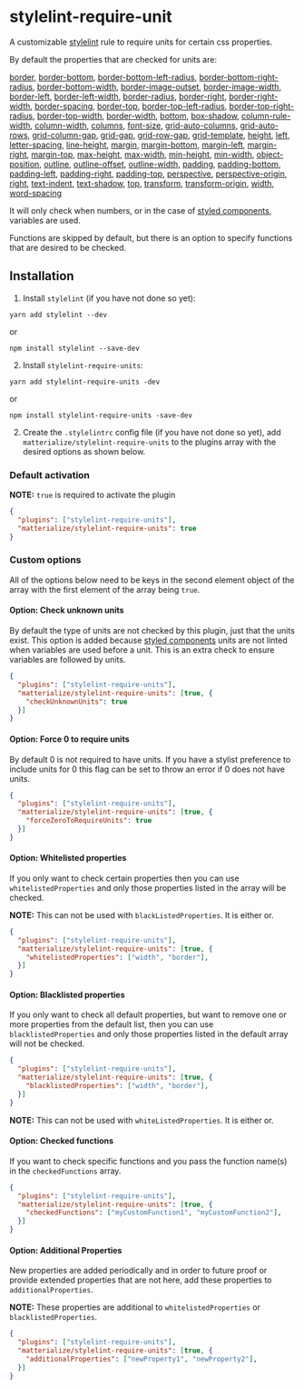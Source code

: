 # stylelint-require-unit

A customizable [stylelint](https://github.com/stylelint/stylelint) rule to require units for certain css properties.

By default the properties that are checked for units are:

[border](https://developer.mozilla.org/en-US/docs/Web/CSS/border),
[border-bottom](https://developer.mozilla.org/en-US/docs/Web/CSS/border-bottom),
[border-bottom-left-radius](https://developer.mozilla.org/en-US/docs/Web/CSS/border-bottom-left-radius),
[border-bottom-right-radius](https://developer.mozilla.org/en-US/docs/Web/CSS/border-bottom-right-radius),
[border-bottom-width](https://developer.mozilla.org/en-US/docs/Web/CSS/border-bottom-width),
[border-image-outset](https://developer.mozilla.org/en-US/docs/Web/CSS/border-image-outset),
[border-image-width](https://developer.mozilla.org/en-US/docs/Web/CSS/border-image-width),
[border-left](https://developer.mozilla.org/en-US/docs/Web/CSS/border-left),
[border-left-width](https://developer.mozilla.org/en-US/docs/Web/CSS/border-left-width),
[border-radius](https://developer.mozilla.org/en-US/docs/Web/CSS/border-radius),
[border-right](https://developer.mozilla.org/en-US/docs/Web/CSS/border-right),
[border-right-width](https://developer.mozilla.org/en-US/docs/Web/CSS/border-right-width),
[border-spacing](https://developer.mozilla.org/en-US/docs/Web/CSS/border-spacing),
[border-top](https://developer.mozilla.org/en-US/docs/Web/CSS/border-top),
[border-top-left-radius](https://developer.mozilla.org/en-US/docs/Web/CSS/border-top-left-radius),
[border-top-right-radius](https://developer.mozilla.org/en-US/docs/Web/CSS/border-top-right-radius),
[border-top-width](https://developer.mozilla.org/en-US/docs/Web/CSS/border-top-width),
[border-width](https://developer.mozilla.org/en-US/docs/Web/CSS/border-width),
[bottom](https://developer.mozilla.org/en-US/docs/Web/CSS/bottom),
[box-shadow](https://developer.mozilla.org/en-US/docs/Web/CSS/box-shadow),
[column-rule-width](https://developer.mozilla.org/en-US/docs/Web/CSS/column-rule-width),
[column-width](https://developer.mozilla.org/en-US/docs/Web/CSS/column-width),
[columns](https://developer.mozilla.org/en-US/docs/Web/CSS/columns),
[font-size](https://developer.mozilla.org/en-US/docs/Web/CSS/font-size),
[grid-auto-columns](https://developer.mozilla.org/en-US/docs/Web/CSS/grid-auto-columns),
[grid-auto-rows](https://developer.mozilla.org/en-US/docs/Web/CSS/grid-auto-rows),
[grid-column-gap](https://developer.mozilla.org/en-US/docs/Web/CSS/grid-column-gap),
[grid-gap](https://developer.mozilla.org/en-US/docs/Web/CSS/grid-gap),
[grid-row-gap](https://developer.mozilla.org/en-US/docs/Web/CSS/grid-row-gap),
[grid-template](https://developer.mozilla.org/en-US/docs/Web/CSS/grid-template),
[height](https://developer.mozilla.org/en-US/docs/Web/CSS/height),
[left](https://developer.mozilla.org/en-US/docs/Web/CSS/left),
[letter-spacing](https://developer.mozilla.org/en-US/docs/Web/CSS/letter-spacing),
[line-height](https://developer.mozilla.org/en-US/docs/Web/CSS/line-height),
[margin](https://developer.mozilla.org/en-US/docs/Web/CSS/margin),
[margin-bottom](https://developer.mozilla.org/en-US/docs/Web/CSS/margin-bottom),
[margin-left](https://developer.mozilla.org/en-US/docs/Web/CSS/margin-left),
[margin-right](https://developer.mozilla.org/en-US/docs/Web/CSS/margin-right),
[margin-top](https://developer.mozilla.org/en-US/docs/Web/CSS/margin-top),
[max-height](https://developer.mozilla.org/en-US/docs/Web/CSS/max-height),
[max-width](https://developer.mozilla.org/en-US/docs/Web/CSS/max-width),
[min-height](https://developer.mozilla.org/en-US/docs/Web/CSS/min-height),
[min-width](https://developer.mozilla.org/en-US/docs/Web/CSS/min-width),
[object-position](https://developer.mozilla.org/en-US/docs/Web/CSS/object-position),
[outline](https://developer.mozilla.org/en-US/docs/Web/CSS/outline),
[outline-offset](https://developer.mozilla.org/en-US/docs/Web/CSS/outline-offset),
[outline-width](https://developer.mozilla.org/en-US/docs/Web/CSS/outline-width),
[padding](https://developer.mozilla.org/en-US/docs/Web/CSS/padding),
[padding-bottom](https://developer.mozilla.org/en-US/docs/Web/CSS/padding-bottom),
[padding-left](https://developer.mozilla.org/en-US/docs/Web/CSS/padding-left),
[padding-right](https://developer.mozilla.org/en-US/docs/Web/CSS/padding-right),
[padding-top](https://developer.mozilla.org/en-US/docs/Web/CSS/padding-top),
[perspective](https://developer.mozilla.org/en-US/docs/Web/CSS/perspective),
[perspective-origin](https://developer.mozilla.org/en-US/docs/Web/CSS/perspective-origin),
[right](https://developer.mozilla.org/en-US/docs/Web/CSS/right),
[text-indent](https://developer.mozilla.org/en-US/docs/Web/CSS/text-indent),
[text-shadow](https://developer.mozilla.org/en-US/docs/Web/CSS/text-shadow),
[top](https://developer.mozilla.org/en-US/docs/Web/CSS/top),
[transform](https://developer.mozilla.org/en-US/docs/Web/CSS/transform),
[transform-origin](https://developer.mozilla.org/en-US/docs/Web/CSS/transform-origin),
[width](https://developer.mozilla.org/en-US/docs/Web/CSS/width),
[word-spacing](https://developer.mozilla.org/en-US/docs/Web/CSS/word-spacing)

It will only check when numbers, or in the case of [styled components](https://github.com/styled-components/styled-components), variables are used.

Functions are skipped by default, but there is an option to specify functions that are desired to be checked.

## Installation

1. Install `stylelint` (if you have not done so yet):

```shell
yarn add stylelint --dev
```

or

```shell
npm install stylelint --save-dev
```

2. Install `stylelint-require-units`:

```shell
yarn add stylelint-require-units -dev
```

or

```shell
npm install stylelint-require-units -save-dev
```

2. Create the `.stylelintrc` config file (if you have not done so yet), add `matterialize/stylelint-require-units` to the plugins array with the desired options as shown below.

### Default activation
**NOTE:** `true` is required to activate the plugin
```json
{
  "plugins": ["stylelint-require-units"],
  "matterialize/stylelint-require-units": true
}
```

### Custom options
All of the options below need to be keys in the second element object of the array with the first element of the array being `true`.

#### Option: Check unknown units
By default the type of units are not checked by this plugin, just that the units exist. This option is added because [styled components](https://github.com/styled-components/styled-components) units are not linted when variables are used before a unit. This is an extra check to ensure variables are followed by units.
```json
{
  "plugins": ["stylelint-require-units"],
  "matterialize/stylelint-require-units": [true, {
    "checkUnknownUnits": true
  }]
}
```

#### Option: Force 0 to require units
By default 0 is not required to have units. If you have a stylist preference to include units for 0 this flag can be set to throw an error if 0 does not have units.
```json
{
  "plugins": ["stylelint-require-units"],
  "matterialize/stylelint-require-units": [true, {
    "forceZeroToRequireUnits": true
  }]
}
```

#### Option: Whitelisted properties
If you only want to check certain properties then you can use `whitelistedProperties` and only those properties listed in the array will be checked.

**NOTE:** This can not be used with `blackListedProperties`. It is either or.

```json
{
  "plugins": ["stylelint-require-units"],
  "matterialize/stylelint-require-units": [true, {
    "whitelistedProperties": ["width", "border"],
  }]
}
```

#### Option: Blacklisted properties
If you only want to check all default properties, but want to remove one or more properties from the default list, then you can use `blacklistedProperties` and only those properties listed in the default array will not be checked.
```json
{
  "plugins": ["stylelint-require-units"],
  "matterialize/stylelint-require-units": [true, {
    "blacklistedProperties": ["width", "border"],
  }]
}
```

**NOTE:** This can not be used with `whiteListedProperties`. It is either or.

#### Option: Checked functions
If you want to check specific functions and you pass the function name(s) in the `checkedFunctions` array.
```json
{
  "plugins": ["stylelint-require-units"],
  "matterialize/stylelint-require-units": [true, {
    "checkedFunctions": ["myCustomFunction1", "myCustomFunction2"],
  }]
}
```

#### Option: Additional Properties
New properties are added periodically and in order to future proof or provide extended properties that are not here, add these properties to `additionalProperties`.

**NOTE:** These properties are additional to `whitelistedProperties` or `blacklistedProperties`.

```json
{
  "plugins": ["stylelint-require-units"],
  "matterialize/stylelint-require-units": [true, {
    "additionalProperties": ["newProperty1", "newProperty2"],
  }]
}
```

